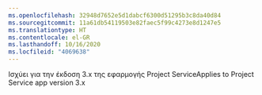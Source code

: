 ```yaml
---
ms.openlocfilehash: 32948d7652e5d1dabcf6300d51295b3c8da40d84
ms.sourcegitcommit: 11a61db54119503e82faec5f99c4273e8d1247e5
ms.translationtype: HT
ms.contentlocale: el-GR
ms.lasthandoff: 10/16/2020
ms.locfileid: "4069638"
---
```

<span data-ttu-id="9c99a-101">Ισχύει για την έκδοση 3.x της εφαρμογής Project Service</span><span class="sxs-lookup"><span data-stu-id="9c99a-101">Applies to Project Service app version 3.x</span></span>
